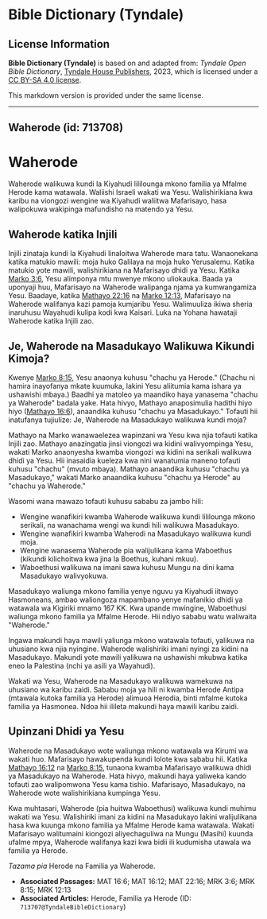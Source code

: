 # Bible Dictionary (Tyndale)

## License Information

**Bible Dictionary (Tyndale)** is based on and adapted from: _Tyndale Open Bible Dictionary_, [Tyndale House Publishers](https://tyndaleopenresources.com/), 2023, which is licensed under a [CC BY-SA 4.0 license](https://creativecommons.org/licenses/by-sa/4.0/legalcode.en).

This markdown version is provided under the same license.



--------------------------------

## Waherode (id: 713708)

Waherode
========

Waherode walikuwa kundi la Kiyahudi lililounga mkono familia ya Mfalme Herode kama watawala. Waliishi Israeli wakati wa Yesu. Walishirikiana kwa karibu na viongozi wengine wa Kiyahudi waliitwa Mafarisayo, hasa walipokuwa wakipinga mafundisho na matendo ya Yesu.

Waherode katika Injili
----------------------

Injili zinataja kundi la Kiyahudi linaloitwa Waherode mara tatu. Wanaonekana katika matukio mawili: moja huko Galilaya na moja huko Yerusalemu. Katika matukio yote mawili, walishirikiana na Mafarisayo dhidi ya Yesu. Katika [Marko 3:6](https://ref.ly/Mark3:6), Yesu alimponya mtu mwenye mkono uliokauka. Baada ya uponyaji huu, Mafarisayo na Waherode walipanga njama ya kumwangamiza Yesu. Baadaye, katika [Mathayo 22:16](https://ref.ly/Matt22:16) na [Marko 12:13](https://ref.ly/Mark12:13), Mafarisayo na Waherode walifanya kazi pamoja kumjaribu Yesu. Walimuuliza ikiwa sheria inaruhusu Wayahudi kulipa kodi kwa Kaisari. Luka na Yohana hawataji Waherode katika Injili zao.

Je, Waherode na Masadukayo Walikuwa Kikundi Kimoja?
---------------------------------------------------

Kwenye [Marko 8:15](https://ref.ly/Mark8:15), Yesu anaonya kuhusu "chachu ya Herode." (Chachu ni hamira inayofanya mkate kuumuka, lakini Yesu aliitumia kama ishara ya ushawishi mbaya.) Baadhi ya matoleo ya maandiko haya yanasema "chachu ya Waherode" badala yake. Hata hivyo, Mathayo anaposimulia hadithi hiyo hiyo ([Mathayo 16:6](https://ref.ly/Matt16:6)), anaandika kuhusu "chachu ya Masadukayo." Tofauti hii inatufanya tujiulize: Je, Waherode na Masadukayo walikuwa kundi moja?

Mathayo na Marko wanawaelezea wapinzani wa Yesu kwa njia tofauti katika Injili zao. Mathayo anazingatia jinsi viongozi wa kidini walivyompinga Yesu, wakati Marko anaonyesha kwamba viongozi wa kidini na serikali walikuwa dhidi ya Yesu. Hii inasaidia kueleza kwa nini wanatumia maneno tofauti kuhusu "chachu" (mvuto mbaya). Mathayo anaandika kuhusu "chachu ya Masadukayo," wakati Marko anaandika kuhusu "chachu ya Herode" au "chachu ya Waherode."

Wasomi wana mawazo tofauti kuhusu sababu za jambo hili:

* Wengine wanafikiri kwamba Waherode walikuwa kundi lililounga mkono serikali, na wanachama wengi wa kundi hili walikuwa Masadukayo.
* Wengine wanafikiri kwamba Waherodi na Masadukayo walikuwa kundi moja.
* Wengine wanasema Waherode pia walijulikana kama Waboethus (kikundi kilichoitwa kwa jina la Boethus, kuhani mkuu).
* Waboethusi walikuwa na imani sawa kuhusu Mungu na dini kama Masadukayo walivyokuwa.

Masadukayo waliunga mkono familia yenye nguvu ya Kiyahudi iitwayo Hasmoneans, ambao waliongoza mapambano yenye mafanikio dhidi ya watawala wa Kigiriki mnamo 167 KK. Kwa upande mwingine, Waboethusi waliunga mkono familia ya Mfalme Herode. Hii ndiyo sababu watu waliwaita "Waherode."

Ingawa makundi haya mawili yaliunga mkono watawala tofauti, yalikuwa na uhusiano kwa njia nyingine. Waherode walishiriki imani nyingi za kidini na Masadukayo. Makundi yote mawili yalikuwa na ushawishi mkubwa katika eneo la Palestina (nchi ya asili ya Wayahudi).

Wakati wa Yesu, Waherode na Masadukayo walikuwa wamekuwa na uhusiano wa karibu zaidi. Sababu moja ya hili ni kwamba Herode Antipa (mtawala kutoka familia ya Herode) alimuoa Herodia, binti mfalme kutoka familia ya Hasmonea. Ndoa hii ilileta makundi haya mawili karibu zaidi.

Upinzani Dhidi ya Yesu
----------------------

Waherode na Masadukayo wote waliunga mkono watawala wa Kirumi wa wakati huo. Mafarisayo hawakupenda kundi lolote kwa sababu hii. Katika [Mathayo 16:12](https://ref.ly/Matt16:12) na [Marko 8:15](https://ref.ly/Mark8:15), tunaona kwamba Mafarisayo walikuwa dhidi ya Masadukayo na Waherode. Hata hivyo, makundi haya yaliweka kando tofauti zao walipomwona Yesu kama tishio. Mafarisayo, Masadukayo, na Waherode wote walishirikiana kumpinga Yesu.

Kwa muhtasari, Waherode (pia huitwa Waboethusi) walikuwa kundi muhimu wakati wa Yesu. Walishiriki imani za kidini na Masadukayo lakini walijulikana hasa kwa kuunga mkono familia ya Mfalme Herode kama watawala. Wakati Mafarisayo walitumaini kiongozi aliyechaguliwa na Mungu (Masihi) kuunda ufalme mpya, Waherode walifanya kazi kwa bidii ili kudumisha utawala wa familia ya Herode.

*Tazama pia* Herode na Familia ya Waherode.

* **Associated Passages:** MAT 16:6; MAT 16:12; MAT 22:16; MRK 3:6; MRK 8:15; MRK 12:13
* **Associated Articles:** Herode, Familia ya Herode (ID: `713707@TyndaleBibleDictionary`)

